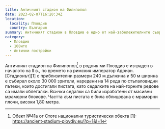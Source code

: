 ```yaml
---
title: Античният стадион на Филипопол
date: 2023-02-07T16:20:34Z
location:
  locality: Пловдив
  country: България
summary: Античният стадион в Пловдив е едно от най-забележителните съоръжения на древния Филипопол.
category:
  - Пловдив
  - 100нто
  - Антични постройки
---
```

Античният стадион на Филипопол[^1] в родния ми Пловдив е изграден в началото на ІІ в., по времето на римския император Адриан. [Стадионът][1] с приблизителни размери 240 м дължина и 50 м ширина е събирал около 30 000 зрители, наредени на 14 реда по стъпаловидни пътеки, които достигали пистата, като седалките на най-горните редове са имали облегалки. Всички седалки са били изработени от масивни мраморни блокове. Частта към пистата е била облицована с мраморни плочи, високи 1,80 метра.

[^1]: Обект №41а от Стоте национални туристически обекта
[1]: https://ancient-stadium-plovdiv.eu/?p=1&l=1
